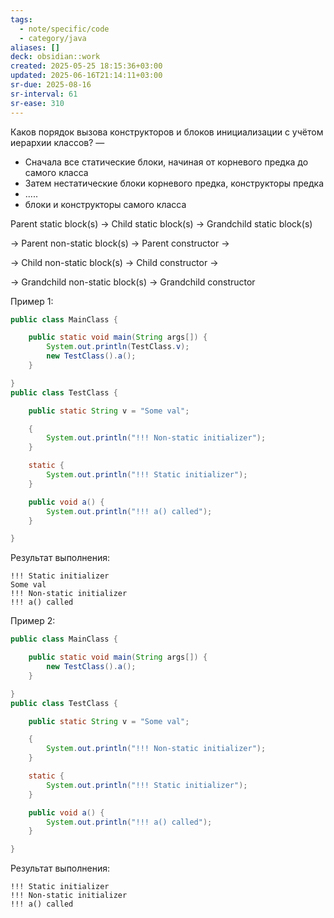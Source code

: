 ```yaml
---
tags:
  - note/specific/code
  - category/java
aliases: []
deck: obsidian::work
created: 2025-05-25 18:15:36+03:00
updated: 2025-06-16T21:14:11+03:00
sr-due: 2025-08-16
sr-interval: 61
sr-ease: 310
---
```


Каков порядок вызова конструкторов и блоков инициализации с учётом иерархии классов?
—
- Сначала все статические блоки, начиная от корневого предка до самого класса
- Затем нестатические блоки корневого предка, конструкторы предка
- .....
- блоки и конструкторы самого класса

Parent static block(s) → Child static block(s) → Grandchild static block(s)

→ Parent non-static block(s) → Parent constructor →

→ Child non-static block(s) → Child constructor →

→ Grandchild non-static block(s) → Grandchild constructor

Пример 1:
```java
public class MainClass {

    public static void main(String args[]) {
        System.out.println(TestClass.v);
        new TestClass().a();
    }

}
public class TestClass {

    public static String v = "Some val";

    {
        System.out.println("!!! Non-static initializer");
    }

    static {
        System.out.println("!!! Static initializer");
    }

    public void a() {
        System.out.println("!!! a() called");
    }

}
```
Результат выполнения:
```
!!! Static initializer
Some val
!!! Non-static initializer
!!! a() called
```

Пример 2:
```java
public class MainClass {

    public static void main(String args[]) {        
        new TestClass().a();
    }

}
public class TestClass {

    public static String v = "Some val";

    {
        System.out.println("!!! Non-static initializer");
    }

    static {
        System.out.println("!!! Static initializer");
    }

    public void a() {
        System.out.println("!!! a() called");
    }

}
```
Результат выполнения:
```
!!! Static initializer
!!! Non-static initializer
!!! a() called
```
